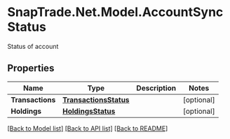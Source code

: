 # SnapTrade.Net.Model.AccountSyncStatus
Status of account

## Properties

Name | Type | Description | Notes
------------ | ------------- | ------------- | -------------
**Transactions** | [**TransactionsStatus**](TransactionsStatus.md) |  | [optional] 
**Holdings** | [**HoldingsStatus**](HoldingsStatus.md) |  | [optional] 

[[Back to Model list]](../README.md#documentation-for-models) [[Back to API list]](../README.md#documentation-for-api-endpoints) [[Back to README]](../README.md)

